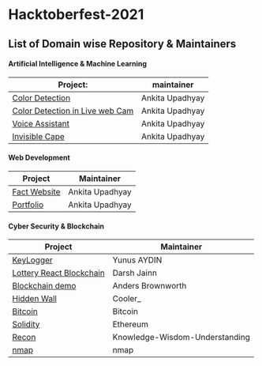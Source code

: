 # Hacktoberfest-2021
## List of Domain wise Repository & Maintainers
#### Artificial Intelligence & Machine Learning ####
Project: | maintainer
---------|-----------
[Color Detection](https://github.com/ankita2002/Color-Detection) | Ankita Upadhyay
[Color Detection in Live web Cam](https://github.com/ankita2002/Color_Detection_in_webcam) | Ankita Upadhyay
[Voice Assistant](https://github.com/ankita2002/Voice-Assistant/blob/main/Voice%20Assistant.py)| Ankita Upadhyay
[Invisible Cape](https://github.com/ankita2002/Invisible) | Ankita Upadhyay

#### Web Development ####
Project | Maintainer
--------|-------------
[Fact Website](https://github.com/ankita2002/Facts-you-don-t-know-about-Ariana-Grande-wed-dev--practice-) | Ankita Upadhyay
[Portfolio](https://github.com/ankita2002/Resume-using-bootstap) | Ankita Upadhyay

#### Cyber Security & Blockchain ####
Project | Maintainer 
--------|------------
[KeyLogger](https://github.com/aydinnyunus/Keylogger0) | Yunus AYDIN
[Lottery React Blockchain](https://github.com/darshjain/lottery-react-blockchain) | Darsh Jainn
[Blockchain demo](https://github.com/anders94/blockchain-demo) | Anders Brownworth
[Hidden Wall](https://github.com/CoolerVoid/HiddenWall) | Cooler_
[Bitcoin](https://github.com/bitcoin/bitcoin) | Bitcoin
[Solidity](https://github.com/ethereum/solidity) | Ethereum
[Recon](https://github.com/Knowledge-Wisdom-Understanding/recon) | Knowledge-Wisdom-Understanding
[nmap](https://github.com/nmap/nmap) | nmap
